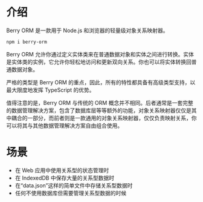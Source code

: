 # 介绍

Berry ORM 是一款用于 Node.js 和浏览器的轻量级对象关系映射器。

```sh
npm i berry-orm
```

Berry ORM 允许你通过定义实体类来在普通数据对象和实体之间进行转换。实体是实体类的实例，它允许你轻松地访问和更新双向关系。你也可以将实体转换回普通数据对象。

严格的类型是 Berry ORM 的重点，因此，所有的特性都具备有高级类型支持，以最大限度地发挥 TypeScript 的优势。

值得注意的是，Berry ORM 与传统的 ORM 概念并不相同。后者通常是一套完整的数据管理解决方案，包含了数据库层等等额外的功能，对象关系映射器仅仅是其中耦合的一部分，而前者则是一款通用的对象关系映射器，仅仅负责映射关系，你可以将其与其他数据管理解决方案自由组合使用。

# 场景

- 在 Web 应用中使用关系型的状态管理时
- 在 IndexedDB 中保存大量的关系型数据时
- 在“data.json”这样的简单文件中存储关系型数据时
- 任何不使用数据库但需要管理关系型数据的时候
